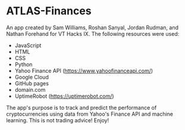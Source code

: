 # ATLAS-Finances

An app created by Sam Williams, Roshan Sanyal, Jordan Rudman, and Nathan Forehand for VT Hacks IX. The following resources were used:

- JavaScript
- HTML
- CSS
- Python
- Yahoo Finance API (https://www.yahoofinanceapi.com/)
- Google Cloud
- GitHub pages
- domain.com
- UptimeRobot (https://uptimerobot.com/)

The app's purpose is to track and predict the performance of cryptocurrencies using data from Yahoo's Finance API and machine learning. This is not trading advice! Enjoy!
